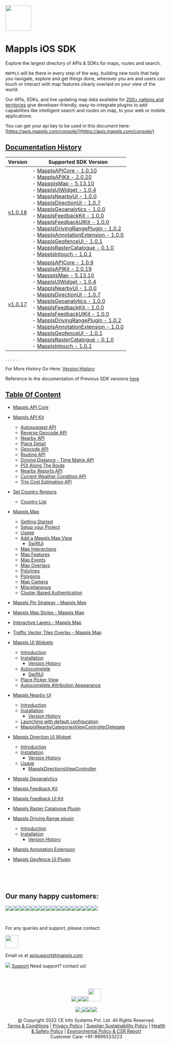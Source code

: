 [<img src="https://about.mappls.com/images/mappls-b-logo.svg" height="80"/> </p>](https://www.mapmyindia.com/api)

# Mappls iOS SDK
Explore the largest directory of APIs & SDKs for maps, routes and search.

`MAPPLS` will be there in every step of the way, building new tools that help you navigate, explore and get things done, wherever you are and users can touch or interact with map features clearly overlaid on your view of the world.

Our APIs, SDKs, and live updating map data available for [200+ nations and territories](https://github.com/MapmyIndia/mapmyindia-rest-api/blob/master/docs/countryISO.md) give developer-friendly, easy-to-integrate plugins to add capabilities like intelligent
search and routes on map, to your web or mobile applications.

You can get your api key to be used in this document here: [https://apis.mappls.com/console/](https://apis.mappls.com/console/)

## [Documentation History](#Documentation-History)

| Version | Supported SDK Version |
| ------- | --------------------- |
| [v1.0.18](./docs/v1.0.18/README.md) | - [MapplsAPICore - 1.0.10](./docs/v1.0.18/MapplsAPICore.md) <br/> - [MapplsAPIKit - 2.0.20](./docs/v1.0.18/MapplsAPIKit.md) <br/> - [MappplsMap - 5.13.10](./docs/v1.0.18/MapplsMap.md#Vector-iOS-Map) <br/> - [MapplsUIWidget - 1.0.4](./docs/v1.0.18/MapplsUIWidgets.md) <br/> - [MapplsNearbyUI - 1.0.0](./docs/v1.0.18/MapplsNearbyUI.md) <br/> - [MapplsDirectionUI - 1.0.7](./docs/v1.0.18/MapplsDirectionUI.md) <br/> - [MapplsGeoanalytics - 1.0.0](./docs/v1.0.18/MapplsGeoanalytics.md) <br/> - [MapplsFeedbackKit - 1.0.0](./docs/v1.0.18/MapplsFeedbackKit.md) <br/> - [MapplsFeedbackUIKit - 1.0.0](./docs/v1.0.18/MapplsFeedbackUIKit.md) <br/> - [MapplsDrivingRangePlugin - 1.0.2](./docs/v1.0.18/MapplsDrivingRangePlugin.md) <br/> - [MapplsAnnotationExtension - 1.0.0](./docs/v1.0.18/MapplsAnnotationExtension.md) <br/> - [MapplsGeofenceUI - 1.0.1](./docs/v1.0.18/MapplsGeofenceUI.md) <br/> - [MapplsRasterCatalogue - 0.1.0](./docs/v1.0.18/RasterCatalouge.md) <br/> - [MapplsIntouch - 1.0.1](./docs/v1.0.18/MapplsIntouch.md)|
| [v1.0.17](./docs/v1.0.17/README.md) | - [MapplsAPICore - 1.0.9](./docs/v1.0.17/MapplsAPICore.md) <br/> - [MapplsAPIKit - 2.0.19](./docs/v1.0.17/MapplsAPIKit.md) <br/> - [MappplsMap - 5.13.10](./docs/v1.0.17/MapplsMap.md#Vector-iOS-Map) <br/> - [MapplsUIWidget - 1.0.4](./docs/v1.0.17/MapplsUIWidgets.md) <br/> - [MapplsNearbyUI - 1.0.0](./docs/v1.0.17/MapplsNearbyUI.md) <br/> - [MapplsDirectionUI - 1.0.7](./docs/v1.0.17/MapplsDirectionUI.md) <br/> - [MapplsGeoanalytics - 1.0.0](./docs/v1.0.17/MapplsGeoanalytics.md) <br/> - [MapplsFeedbackKit - 1.0.0](./docs/v1.0.17/MapplsFeedbackKit.md) <br/> - [MapplsFeedbackUIKit - 1.0.0](./docs/v1.0.17/MapplsFeedbackUIKit.md) <br/> - [MapplsDrivingRangePlugin - 1.0.2](./docs/v1.0.17/MapplsDrivingRangePlugin.md) <br/> - [MapplsAnnotationExtension - 1.0.0](./docs/v1.0.17/MapplsAnnotationExtension.md) <br/> - [MapplsGeofenceUI - 1.0.1](./docs/v1.0.17/MapplsGeofenceUI.md) <br/> - [MapplsRasterCatalogue - 0.1.0](./docs/v1.0.17/RasterCatalouge.md) <br/> - [MapplsIntouch - 1.0.1](./docs/v1.0.17/MapplsIntouch.md)|
. . . . . .

For More History Go Here: [Version History](./Version-History.md)

Reference to the documentation of Previous SDK versions [here](https://github.com/mappls-api/mapmyindia-maps-vectorSDK-iOS)

## [Table Of Content](#Table-Of-Content)
- [Mappls API Core](./docs/v1.0.18/MapplsAPICore.md)[](#Mappls-API-Core)

- [Mappls API Kit](./docs/v1.0.18/MapplsAPIKit.md)
    * [Autosuggest API](./docs/v1.0.18/MapplsAPIKit.md#Autosuggest-API)
    * [Reverse Geocode API](./docs/v1.0.18/MapplsAPIKit.md#Reverse-Geocoding-API)
    * [Nearby API](./docs/v1.0.18/MapplsAPIKit.md#Nearby-API)
    * [Place Detail](./docs/v1.0.18/MapplsAPIKit.md#Place-Detail)
    * [Geocode API](./docs/v1.0.18/MapplsAPIKit.md#Geocoding-API)
    * [Routing API](./docs/v1.0.18/MapplsAPIKit.md#Routing-API)
    * [Driving Distance - Time Matrix API](./docs/v1.0.18/MapplsAPIKit.md#Driving-Distance-Time-Matrix-API)
    * [POI Along The Route](./docs/v1.0.18/MapplsAPIKit.md#POI-Along-The-Route-API)
    * [Nearby Reports API](./docs/v1.0.18/MapplsAPIKit.md#Nearby-Reports-API)
    * [Current Weather Condition API](./docs/v1.0.18/MapplsAPIKit.md#Current-Weather-Condition-API)
    * [Trip Cost Estimation API](./docs/v1.0.18/MapplsAPIKit.md#Trip-Cost-Estimation-API)

- [Set Country Regions](./docs/v1.0.18/Regions.md)
    - [Country List](https://github.com/mappls-api/mapmyindia-rest-api/blob/master/docs/countryISO.md)

- [Mappls Map](./docs/v1.0.18/MapplsMap.md#Vector-iOS-Map)
    * [Getting Started](./docs/v1.0.18/MapplsMap.md#Getting-Started)
    * [Setup your Project](./docs/v1.0.18/MapplsMap.md#Setup-your-Project)
    * [Usage](./docs/v1.0.18/MapplsMap.md#Usage)    
    * [Add a Mappls Map View](./docs/v1.0.18/MapplsMap.md#Add-a-Mappls-Map-View)
        * [SwiftUI](./docs/v1.0.18/MapplsMap.md#SwiftUI)
    * [Map Interactions](./docs/v1.0.18/MapplsMap.md#Map-Interactions)
    * [Map Features](./docs/v1.0.18/MapplsMap.md#Map-Features)
    * [Map Events](./docs/v1.0.18/MapplsMap.md#Map-Events)
    * [Map Overlays](./docs/v1.0.18/MapplsMap.md#Map-Overlays)
    * [Polylines](./docs/v1.0.18/MapplsMap.md#Polylines)
    * [Polygons](./docs/v1.0.18/MapplsMap.md#Polygons)
    * [Map Camera](./docs/v1.0.18/MapplsMap.md#Map-Camera)
    * [Miscellaneous](./docs/v1.0.18/MapplsMap.md#Miscellaneous)
    * [Cluster Based Authentication](./docs/v1.0.18/MapplsMap.md#Cluster-Based-Authentication)

- [Mappls Pin Strategy - Mappls Map](./docs/v1.0.18/MapplsPinStrategy.md)

- [Mappls Map Styles - Mappls Map](./docs/v1.0.18/MapplsMapStyle.md)

- [Interactive Layers - Mappls Map](./docs/v1.0.18/InteractiveLayers.md)

- [Traffic Vector Tiles Overlay - Mappls Map](./docs/v1.0.18/MapplsTrafficVectorTileOverlay.md)

- [Mappls UI Widgets](./docs/v1.0.18/MapplsUIWidgets.md)
    - [Introduction](./docs/v1.0.18/MapplsUIWidgets.md#Introduction)
    - [Installation](./docs/v1.0.18/MapplsUIWidgets.md#Installation)
        - [Version History](./docs/v1.0.18/MapplsUIWidgets.md#Version-History)
    - [Autocomplete](./docs/v1.0.18/MapplsUIWidgets.md#Autocomplete)
        - [SwiftUI](./docs/v1.0.18/MapplsUIWidgets.md#SwiftUI-Full-Screen-Control)
    - [Place Picker View](./docs/v1.0.18/MapplsUIWidgets.md#Place-Picker-View)
    - [Autocomplete Attribution Appearance](./docs/v1.0.18/MapplsUIWidgets.md#Autocomplete-Attribution-Appearance)

- [Mappls Nearby UI](./docs/v1.0.18/MapplsNearbyUI.md)
    - [Introduction](./docs/v1.0.18/MapplsNearbyUI.md#Introduction)
    - [Installation](./docs/v1.0.18/MapplsNearbyUI.md#Installation)
        - [Version History](./docs/v1.0.18/MapplsNearbyUI.md#Version-History)
    - [Launching with default configuration](./docs/v1.0.18/MapplsNearbyUI.md#Launching-with-default-configuration)
    - [MapplsNearbyCategoriesViewControllerDelegate](./docs/v1.0.18/MapplsNearbyUI.md#MapplsNearbyCategoriesViewControllerDelegate)

- [Mappls Direction UI Widget](./docs/v1.0.18/MapplsDirectionUI.md)
    - [Introduction](./docs/v1.0.18/MapplsDirectionUI.md#Introduction)
    - [Installation](./docs/v1.0.18/MapplsDirectionUI.md#Installation)
        - [Version History](./docs/v1.0.18/MapplsDirectionUI.md#Version-History)
    - [Usage](./docs/v1.0.18/MapplsDirectionUI.md#Usage)
        - [MapplsDirectionsViewController](./docs/v1.0.18/MapplsDirectionUI.md#MapplsDirectionsViewController)

- [Mappls Geoanalytics](./docs/v1.0.18/MapplsGeoanalytics.md)

- [Mappls Feedback Kit](./docs/v1.0.18/MapplsFeedbackKit.md)

- [Mappls Feedback UI Kit](./docs/v1.0.18/MapplsFeedbackUIKit.md)

- [Mappls Raster Catalogue Plugin](./docs/v1.0.18/RasterCatalouge.md)

- [Mappls Driving Range plugin](./docs/v1.0.18/MapplsDrivingRangePlugin.md)
  - [Introduction](./docs/v1.0.18/MapplsDrivingRangePlugin.md#Introduction)
  - [Installation](./docs/v1.0.18/MapplsDrivingRangePlugin.md#Installation)
      - [Version History](./docs/v1.0.18/MapplsDrivingRangePlugin.md#Version-History)

- [Mappls Annotation Extension](./docs/v1.0.18/MapplsAnnotationExtension.md)

- [Mappls Geofence UI Plugin](./docs/v1.0.18/MapplsGeofenceUI.md)

<br><br><br>

## Our many happy customers:

![](https://www.mapmyindia.com/api/img/logos1/PhonePe.png)![](https://www.mapmyindia.com/api/img/logos1/Arya-Omnitalk.png)![](https://www.mapmyindia.com/api/img/logos1/delhivery.png)![](https://www.mapmyindia.com/api/img/logos1/hdfc.png)![](https://www.mapmyindia.com/api/img/logos1/TVS.png)![](https://www.mapmyindia.com/api/img/logos1/Paytm.png)![](https://www.mapmyindia.com/api/img/logos1/FastTrackz.png)![](https://www.mapmyindia.com/api/img/logos1/ICICI-Pru.png)![](https://www.mapmyindia.com/api/img/logos1/LeanBox.png)![](https://www.mapmyindia.com/api/img/logos1/MFS.png)![](https://www.mapmyindia.com/api/img/logos1/TTSL.png)![](https://www.mapmyindia.com/api/img/logos1/Novire.png)![](https://www.mapmyindia.com/api/img/logos1/OLX.png)![](https://www.mapmyindia.com/api/img/logos1/sun-telematics.png)![](https://www.mapmyindia.com/api/img/logos1/Sensel.png)![](https://www.mapmyindia.com/api/img/logos1/TATA-MOTORS.png)![](https://www.mapmyindia.com/api/img/logos1/Wipro.png)![](https://www.mapmyindia.com/api/img/logos1/Xamarin.png)

<br>

For any queries and support, please contact:

[<img src="https://about.mappls.com/images/mappls-b-logo.svg" height="40"/> </p>](https://about.mappls.com/api/)

Email us at [apisupport@mappls.com](mailto:apisupport@mappls.com)

![](https://www.mapmyindia.com/api/img/icons/support.png)
[Support](https://about.mappls.com/contact/)
Need support? contact us!

<br></br>

[<p align="center"> <img src="https://www.mapmyindia.com/api/img/icons/stack-overflow.png"/> ](https://stackoverflow.com/questions/tagged/mappls-api)[![](https://www.mapmyindia.com/api/img/icons/blog.png)](https://about.mappls.com/blog/)[![](https://www.mapmyindia.com/api/img/icons/gethub.png)](https://github.com/mappls-api)[<img src="https://mmi-api-team.s3.ap-south-1.amazonaws.com/API-Team/npm-logo.one-third%5B1%5D.png" height="40"/> </p>](https://www.npmjs.com/org/mapmyindia) 

[<p align="center"> <img src="https://www.mapmyindia.com/june-newsletter/icon4.png"/> ](https://www.facebook.com/Mapplsofficial)[![](https://www.mapmyindia.com/june-newsletter/icon2.png)](https://twitter.com/mappls)[![](https://www.mapmyindia.com/newsletter/2017/aug/llinkedin.png)](https://www.linkedin.com/company/mappls/)[![](https://www.mapmyindia.com/june-newsletter/icon3.png)](https://www.youtube.com/channel/UCAWvWsh-dZLLeUU7_J9HiOA)

<div align="center">@ Copyright 2022 CE Info Systems Pvt. Ltd. All Rights Reserved.</div>

<div align="center"> <a href="https://about.mappls.com/api/terms-&-conditions">Terms & Conditions</a> | <a href="https://www.mappls.com/about/privacy-policy">Privacy Policy</a> | <a href="https://www.mappls.com/pdf/mappls-sustainability-policy-healt-labour-rules-supplir-sustainability.pdf">Supplier Sustainability Policy</a> | <a href="https://www.mappls.com/pdf/Health-Safety-Management.pdf">Health & Safety Policy</a> | <a href="https://www.mappls.com/pdf/Environment-Sustainability-Policy-CSR-Report.pdf">Environmental Policy & CSR Report</a>

<div align="center">Customer Care: +91-9999333223</div>
